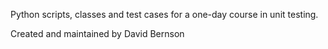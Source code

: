 Python scripts, classes and test cases for a one-day course in unit testing.

Created and maintained by David Bernson
